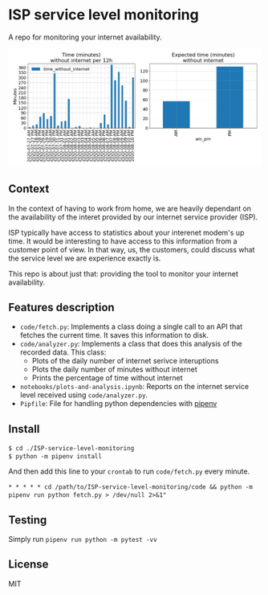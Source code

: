 # ISP service level monitoring

A repo for monitoring your internet availability.

![ISP-service-level-monitoring](./outputs/time_without_internet_per_12H.png)

## Context
In the context of having to work from home, we are heavily dependant on the availability of the interet provided by our internet service provider (ISP). 

ISP typically have access to statistics about your interenet modem's up time. It would be interesting to have access to this information from a customer point of view. In that way, us, the customers, could discuss what the service level we are experience exactly is.

This repo is about just that: providing the tool to monitor your internet availability.

## Features description
* `code/fetch.py`: Implements a class doing a single call to an API that fetches the current time. It saves this information to disk.
* `code/analyzer.py`: Implements a class that does this analysis of the recorded data. This class:
  * Plots of the daily number of internet serivce interuptions
  * Plots the daily number of minutes without internet
  * Prints the percentage of time without internet
* `notebooks/plots-and-analysis.ipynb`: Reports on the internet service level received using `code/analyzer.py`.
* `Pipfile`: File for handling python dependencies with [pipenv](https://github.com/pypa/pipenv)

## Install
```
$ cd ./ISP-service-level-monitoring
$ python -m pipenv install
```

And then add this line to your `crontab` to run `code/fetch.py` every minute.

```
* * * * * cd /path/to/ISP-service-level-monitoring/code && python -m pipenv run python fetch.py > /dev/null 2>&1"
```

## Testing
Simply run `pipenv run python -m pytest -vv`

## License

MIT